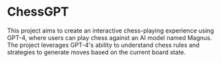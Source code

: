 # ChessGPT
This project aims to create an interactive chess-playing experience using GPT-4, where users can play chess against an AI model named Magnus. The project leverages GPT-4's ability to understand chess rules and strategies to generate moves based on the current board state. 
